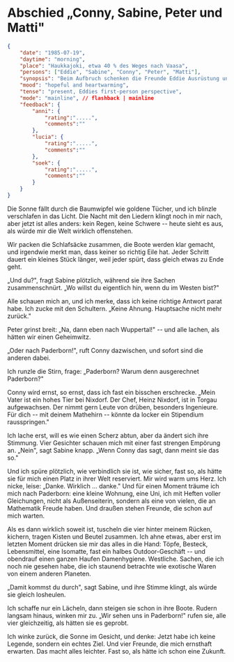 # Abschied „Conny, Sabine, Peter und Matti"

```json
{
    "date": "1985-07-19",
    "daytime": "morning",
    "place": "Haukkajoki, etwa 40 % des Weges nach Vaasa",
    "persons": ["Eddie", "Sabine", "Conny", "Peter", "Matti"],
    "synopsis": "Beim Aufbruch schenken die Freunde Eddie Ausrüstung und sprechen ihr Mut zu, mit einem Ziel im Westen: Paderborn.",
    "mood": "hopeful and heartwarming",
    "tense": "present, Eddies first-person perspective",
    "mode": "mainline", // flashback | mainline
    "feedback": {
        "anni": {
            "rating":".....",
            "comments":""
        },
        "lucia": {
            "rating":".....",
            "comments":""
        },
        "soek": {
            "rating":".....",
            "comments":""
        }
    }
}
```

Die Sonne fällt durch die Baumwipfel wie goldene Tücher, und ich blinzle
verschlafen in das Licht. Die Nacht mit den Liedern klingt noch in mir
nach, aber jetzt ist alles anders: kein Regen, keine Schwere -- heute
sieht es aus, als würde mir die Welt wirklich offenstehen.

Wir packen die Schlafsäcke zusammen, die Boote werden klar gemacht, und
irgendwie merkt man, dass keiner so richtig Eile hat. Jeder Schritt
dauert ein kleines Stück länger, weil jeder spürt, dass gleich etwas zu
Ende geht.

„Und du?", fragt Sabine plötzlich, während sie ihre Sachen
zusammenschnürt. „Wo willst du eigentlich hin, wenn du im Westen bist?"

Alle schauen mich an, und ich merke, dass ich keine richtige Antwort
parat habe. Ich zucke mit den Schultern. „Keine Ahnung. Hauptsache nicht
mehr zurück."

Peter grinst breit: „Na, dann eben nach Wuppertal!" -- und alle lachen,
als hätten wir einen Geheimwitz.

„Oder nach Paderborn!", ruft Conny dazwischen, und sofort sind die
anderen dabei.

Ich runzle die Stirn, frage: „Paderborn? Warum denn ausgerechnet
Paderborn?"

Conny wird ernst, so ernst, dass ich fast ein bisschen erschrecke. „Mein
Vater ist ein hohes Tier bei Nixdorf. Der Chef, Heinz Nixdorf, ist in Torgau aufgewachsen. Der nimmt gern Leute von drüben, besonders
Ingenieure. Für dich -- mit deinem Mathehirn -- könnte da locker ein
Stipendium rausspringen."

Ich lache erst, will es wie einen Scherz abtun, aber da ändert sich ihre
Stimmung. Vier Gesichter schauen mich mit einer fast strengen Empörung
an. „Nein", sagt Sabine knapp. „Wenn Conny das sagt, dann meint sie das
so."

Und ich spüre plötzlich, wie verbindlich sie ist, wie sicher, fast so,
als hätte sie für mich einen Platz in ihrer Welt reserviert. Mir wird
warm ums Herz. Ich nicke, leise: „Danke. Wirklich ... danke." Und für
einen Moment träume ich mich nach Paderborn: eine kleine Wohnung, eine
Uni, ich mit Heften voller Gleichungen, nicht als Außenseiterin, sondern
als eine von vielen, die an Mathematik Freude haben. Und draußen stehen
Freunde, die schon auf mich warten.

Als es dann wirklich soweit ist, tuscheln die vier hinter meinem Rücken,
kichern, tragen Kisten und Beutel zusammen. Ich ahne etwas, aber erst im
letzten Moment drücken sie mir das alles in die Hand: Töpfe, Besteck,
Lebensmittel, eine Isomatte, fast ein halbes Outdoor-Geschäft -- und
obendrauf einen ganzen Haufen Damenhygiene. Westliche. Sachen, die ich
noch nie gesehen habe, die ich staunend betrachte wie exotische Waren
von einem anderen Planeten.

„Damit kommst du durch", sagt Sabine, und ihre Stimme klingt, als würde
sie gleich losheulen.

Ich schaffe nur ein Lächeln, dann steigen sie schon in ihre Boote.
Rudern langsam hinaus, winken mir zu. „Wir sehen uns in Paderborn!"
rufen sie, alle vier gleichzeitig, als hätten sie es geprobt.

Ich winke zurück, die Sonne im Gesicht, und denke: Jetzt habe ich keine
Legende, sondern ein echtes Ziel. Und vier Freunde, die mich ernsthaft
erwarten. Das macht alles leichter. Fast so, als hätte ich schon eine
Zukunft.

